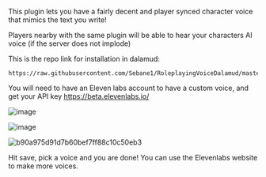 This plugin lets you have a fairly decent and player synced character voice that mimics the text you write!

Players nearby with the same plugin will be able to hear your characters AI voice (if the server does not implode)

This is the repo link for installation in dalamud:
```
https://raw.githubusercontent.com/Sebane1/RoleplayingVoiceDalamud/master/repo.json
```

You will need to have an Eleven labs account to have a custom voice, and get your API key
https://beta.elevenlabs.io/ 

![image](https://github.com/Sebane1/RoleplayingVoiceDalamud/assets/7157688/01eee38d-6411-4c5d-9d9e-8df6c8a0716f)

![image](https://github.com/Sebane1/RoleplayingVoiceDalamud/assets/7157688/a2049ddf-1454-4409-80f6-470872ca58e6)

![b90a975d91d7b60bef7ff88c10c50eb3](https://github.com/Sebane1/RoleplayingVoiceDalamud/assets/7157688/c9e3b301-6d58-473a-a531-ab600a1afd22)

Hit save, pick a voice and you are done!
You can use the Elevenlabs website to make more voices.
